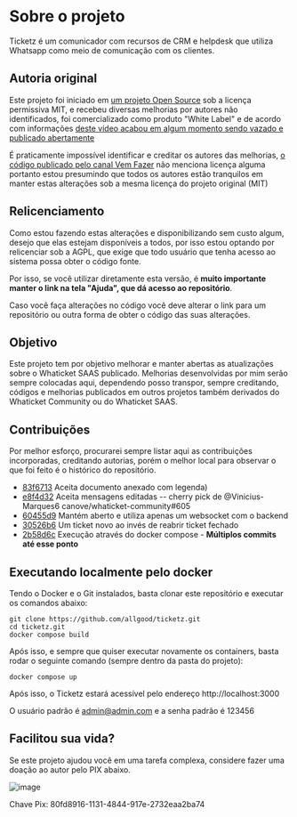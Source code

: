 # Sobre o projeto

Ticketz é um comunicador com recursos de CRM e helpdesk que utiliza
Whatsapp como meio de comunicação com os clientes.

## Autoria original

Este projeto foi iniciado em [um projeto Open Source](https://github.com/canove/whaticket-community)
sob a licença permissiva MIT, e recebeu diversas melhorias por autores não identificados, foi
comercializado como produto "White Label" e de acordo com informações [deste
vídeo acabou em algum momento sendo vazado e publicado abertamente](https://www.youtube.com/watch?v=SX_cGD5RLkQ)

É praticamente impossível identificar e creditar os autores das melhorias, [o
código publicado pelo canal Vem Fazer](https://github.com/vemfazer/whaticket-versao-03-12-canal-vem-fazer)
não menciona licença alguma portanto estou presumindo que todos os autores
estão tranquilos em manter estas alterações sob a mesma licença do projeto
original (MIT)

## Relicenciamento

Como estou fazendo estas alterações e disponibilizando sem custo algum, desejo que
elas estejam disponíveis a todos, por isso estou optando por relicenciar sob a
AGPL, que exige que todo usuário que tenha acesso ao sistema possa obter o
código fonte.

Por isso, se você utilizar diretamente esta versão, é
**muito importante manter o link na tela "Ajuda", que dá acesso ao repositório**.

Caso você faça alterações no código você deve alterar o link para um
repositório ou outra forma de obter o código das suas alterações.

## Objetivo

Este projeto tem por objetivo melhorar e manter abertas as atualizações sobre o Whaticket SAAS publicado.
Melhorias desenvolvidas por mim serão sempre colocadas aqui, dependendo
posso transpor, sempre creditando, códigos e melhorias publicados em outros
projetos também derivados do Whaticket Community ou do Whaticket SAAS.

## Contribuições

Por melhor esforço, procurarei sempre listar aqui as contribuições incorporadas, creditando
autorias, porém o melhor local para observar o que foi feito é o histórico
do repositório.

* [83f6713](https://github.com/allgood/ticketz/commit/83f67132c234f528c13540b3de529ccb54cc3e6a) Aceita documento anexado com legenda)
* [e8f4d32](https://github.com/allgood/ticketz/commit/e8f4d325f46133a2ea828dfe8ca7470f44243bf5) Aceita mensagens editadas -- cherry pick de @Vinicius-Marques6 canove/whaticket-community#605
* [60455d9](https://github.com/allgood/ticketz/commit/60455d9416975a0d1806968815d28f5195d15e64) Mantém aberto e utiliza apenas um websocket com o backend
* [30526b6](https://github.com/allgood/ticketz/commit/30526b6cd6d92e3204e97ff194ef57b7def69979) Um ticket novo ao invés de reabrir ticket fechado
* [2b58d6c](https://github.com/allgood/ticketz/commit/2b58d6c1c424bbcb060f9cc7196bfde4b42926ff) Execução através do docker compose - **Múltiplos commits até esse ponto**

## Executando localmente pelo docker

Tendo o Docker e o Git instalados, basta clonar este repositório e executar
os comandos abaixo:

```
git clone https://github.com/allgood/ticketz.git
cd ticketz.git
docker compose build
```

Após isso, e sempre que quiser executar novamente os containers, basta rodar
o seguinte comando (sempre dentro da pasta do projeto):

```
docker compose up
```

Após isso, o Ticketz estará acessível pelo endereço http://localhost:3000

O usuário padrão é admin@admin.com e a senha padrão é 123456


Facilitou sua vida?
-------------------

Se este projeto ajudou você em uma tarefa complexa, considere fazer uma doação ao autor pelo PIX abaixo.

![image](https://user-images.githubusercontent.com/6070736/116247400-317e3680-a741-11eb-9434-9f226eec39b5.png)

Chave Pix: 80fd8916-1131-4844-917e-2732eaa2ba74
